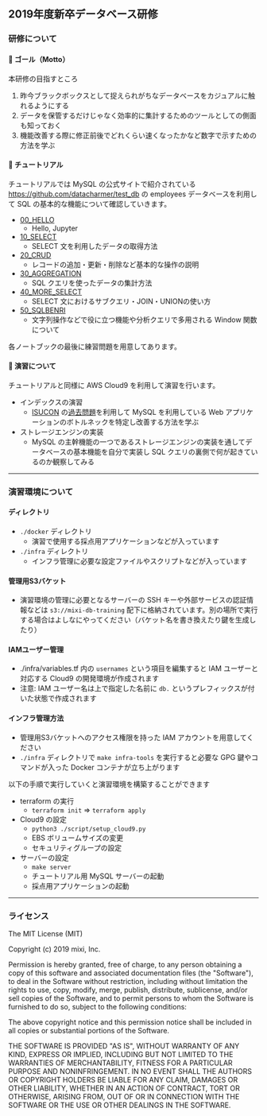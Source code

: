 ## 2019年度新卒データベース研修

### 研修について

#### :checkered_flag: ゴール（Motto）

本研修の目指すところ

1. 昨今ブラックボックスとして捉えられがちなデータベースをカジュアルに触れるようにする
2. データを保管するだけじゃなく効率的に集計するためのツールとしての側面も知っておく
3. 機能改善する際に修正前後でどれくらい速くなったかなど数字で示すための方法を学ぶ

#### :seedling: チュートリアル

チュートリアルでは MySQL の公式サイトで紹介されている https://github.com/datacharmer/test_db の employees データベースを利用して SQL の基本的な機能について確認していきます。

- [00_HELLO](notebooks/00_HELLO.ipynb)
  - Hello, Jupyter
- [10_SELECT](notebooks/10_SELECT.ipynb)
  - SELECT 文を利用したデータの取得方法
- [20_CRUD](notebooks/20_CRUD.ipynb)
  - レコードの追加・更新・削除など基本的な操作の説明
- [30_AGGREGATION](notebooks/30_AGGREGATION.ipynb)
  - SQL クエリを使ったデータの集計方法
- [40_MORE_SELECT](notebooks/40_MORE_SELECT.ipynb)
  - SELECT 文におけるサブクエリ・JOIN・UNIONの使い方
- [50_SQLBENRI](notebooks/50_SQLBENRI.ipynb)
  - 文字列操作などで役に立つ機能や分析クエリで多用される Window 関数について

各ノートブックの最後に練習問題を用意してあります。

#### :rocket: 演習について

チュートリアルと同様に AWS Cloud9 を利用して演習を行います。

- インデックスの演習
  - [ISUCON](http://isucon.net/) の[過去問題](https://github.com/isucon/isucon5-qualify)を利用して MySQL を利用している Web アプリケーションのボトルネックを特定し改善する方法を学ぶ
- ストレージエンジンの実装
  - MySQL の主幹機能の一つであるストレージエンジンの実装を通してデータベースの基本機能を自分で実装し SQL クエリの裏側で何が起きているのか観察してみる
  
 * * * * *

### 演習環境について

#### ディレクトリ

- `./docker` ディレクトリ
  - 演習で使用する採点用アプリケーションなどが入っています
- `./infra` ディレクトリ
  - インフラ管理に必要な設定ファイルやスクリプトなどが入っています
  
#### 管理用S3バケット

- 演習環境の管理に必要となるサーバーの SSH キーや外部サービスの認証情報などは `s3://mixi-db-training` 配下に格納されています。別の場所で実行する場合はよしなにやってください（バケット名を書き換えたり鍵を生成したり）

#### IAMユーザー管理

- ./infra/variables.tf 内の `usernames` という項目を編集すると IAM ユーザーと対応する Cloud9 の開発環境が作成されます
- 注意: IAM ユーザー名は上で指定した名前に `db.` というプレフィックスが付いた状態で作成されます

#### インフラ管理方法

- 管理用S3バケットへのアクセス権限を持った IAM アカウントを用意してください
- `./infra` ディレクトリで `make infra-tools` を実行すると必要な GPG 鍵やコマンドが入った Docker コンテナが立ち上がります

以下の手順で実行していくと演習環境を構築することができます

- terraform の実行
  - `terraform init` => `terraform apply`
- Cloud9 の設定
  - `python3 ./script/setup_cloud9.py`
  - EBS ボリュームサイズの変更
  - セキュリティグループの設定
- サーバーの設定
  - `make server`
  - チュートリアル用 MySQL サーバーの起動
  - 採点用アプリケーションの起動

 * * * * *

### ライセンス

The MIT License (MIT)

Copyright (c) 2019 mixi, Inc.

Permission is hereby granted, free of charge, to any person obtaining a copy of this software and associated documentation files (the "Software"), to deal in the Software without restriction, including without limitation the rights to use, copy, modify, merge, publish, distribute, sublicense, and/or sell copies of the Software, and to permit persons to whom the Software is furnished to do so, subject to the following conditions:

The above copyright notice and this permission notice shall be included in all copies or substantial portions of the Software.

THE SOFTWARE IS PROVIDED "AS IS", WITHOUT WARRANTY OF ANY KIND, EXPRESS OR IMPLIED, INCLUDING BUT NOT LIMITED TO THE WARRANTIES OF MERCHANTABILITY, FITNESS FOR A PARTICULAR PURPOSE AND NONINFRINGEMENT. IN NO EVENT SHALL THE AUTHORS OR COPYRIGHT HOLDERS BE LIABLE FOR ANY CLAIM, DAMAGES OR OTHER LIABILITY, WHETHER IN AN ACTION OF CONTRACT, TORT OR OTHERWISE, ARISING FROM, OUT OF OR IN CONNECTION WITH THE SOFTWARE OR THE USE OR OTHER DEALINGS IN THE SOFTWARE.
